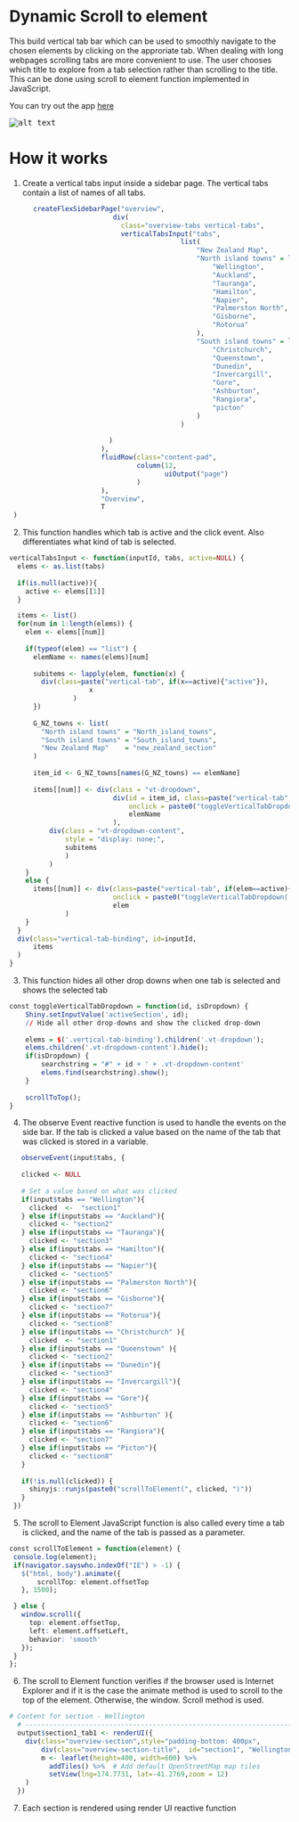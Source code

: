 # Dynamic Scroll to element
This build vertical tab bar which can be used to smoothly navigate to the chosen elements by clicking on the approriate tab. When dealing with long webpages scrolling tabs are more convenient to use. The user chooses which title to explore from a tab selection rather than scrolling to the title. This can be done using scroll to element function implemented in JavaScript.


You can try out the app [here](https://shiny.epi-interactive.com/modal)


<kbd>![alt text](Scrolling_tab.PNG)</kbd>


# How it works
1. Create a vertical tabs input inside a sidebar page. The vertical tabs contain a list of names of all tabs.
 ``` r
       createFlexSidebarPage("overview",
                           div(
                             class="overview-tabs vertical-tabs",
                             verticalTabsInput("tabs",
                                            list(
                                                "New Zealand Map",
                                                "North island towns" = list(
                                                    "Wellington",
                                                    "Auckland",
                                                    "Tauranga",
                                                    "Hamilton",
                                                    "Napier",
                                                    "Palmerston North",
                                                    "Gisborne",
                                                    "Rotorua"
                                                ),
                                                "South island towns" = list(
                                                    "Christchurch",
                                                    "Queenstown",
                                                    "Dunedin",
                                                    "Invercargill",
                                                    "Gore",
                                                    "Ashburton",
                                                    "Rangiora",
                                                    "picton"
                                                )
                                            )
                                            
                          )
                        ),
                        fluidRow(class="content-pad",
                                 column(12,
                                        uiOutput("page")
                                 )
                        ),
                        "Overview",
                        T
  )
 ```
2. This function handles which tab is active and the click event. Also differentiates what kind of tab is selected.
``` r
verticalTabsInput <- function(inputId, tabs, active=NULL) {
  elems <- as.list(tabs)
  
  if(is.null(active)){
    active <- elems[[1]]
  }

  items <- list()
  for(num in 1:length(elems)) {
    elem <- elems[[num]]
    
    if(typeof(elem) == "list") {
      elemName <- names(elems)[num]
      
      subitems <- lapply(elem, function(x) {
        div(class=paste("vertical-tab", if(x==active){"active"}),
                    x
                )
      })
      
      G_NZ_towns <- list(
        "North island towns" = "North_island_towns",
        "South island towns" = "South_island_towns",
        "New Zealand Map"    = "new_zealand_section"
      )
      
      item_id <- G_NZ_towns[names(G_NZ_towns) == elemName]
      
      items[[num]] <- div(class = "vt-dropdown", 
                          div(id = item_id, class=paste("vertical-tab", if(elemName==active){"active"}),
                              onclick = paste0("toggleVerticalTabDropdown('", item_id, "', true);"),
                              elemName
                          ),
          div(class = "vt-dropdown-content",
              style = "display: none;",
              subitems
              )
          )
    }
    else {
      items[[num]] <- div(class=paste("vertical-tab", if(elem==active){"active"}),
                          onclick = paste0("toggleVerticalTabDropdown('", str_to_lower(elem), "', true);"),
                          elem
              )
    }
  }
  div(class="vertical-tab-binding", id=inputId,
      items
  )
}
```
3. This function hides all other drop downs when one tab is selected and shows the selected tab

``` r
const toggleVerticalTabDropdown = function(id, isDropdown) {
    Shiny.setInputValue('activeSection', id);
    // Hide all other drop-downs and show the clicked drop-down
    
    elems = $('.vertical-tab-binding').children('.vt-dropdown');
    elems.children('.vt-dropdown-content').hide();
    if(isDropdown) {
        searchstring = "#" + id + ' + .vt-dropdown-content'
        elems.find(searchstring).show();
    }
    
    scrollToTop();
}
``` 

4. The observe Event reactive function is used to handle the events on the side bar. If the tab is clicked a value based on the name of the tab that was clicked is stored in a variable.
 ``` r
    observeEvent(input$tabs, {
    
    clicked <- NULL
    
    # Set a value based on what was clicked
    if(input$tabs == "Wellington"){
      clicked  <-  "section1"
    } else if(input$tabs == "Auckland"){
      clicked <- "section2"
    } else if(input$tabs == "Tauranga"){
      clicked <- "section3"
    } else if(input$tabs == "Hamilton"){
      clicked <- "section4"
    } else if(input$tabs == "Napier"){
      clicked <- "section5"
    } else if(input$tabs == "Palmerston North"){
      clicked <- "section6"
    } else if(input$tabs == "Gisborne"){
      clicked <- "section7"
    } else if(input$tabs == "Rotorua"){
      clicked <- "section8"
    } else if(input$tabs == "Christchurch" ){
      clicked  <- "section1"
    } else if(input$tabs == "Queenstown" ){
      clicked <- "section2"
    } else if(input$tabs == "Dunedin"){
      clicked <- "section3"
    } else if(input$tabs == "Invercargill"){
      clicked <- "section4"
    } else if(input$tabs == "Gore"){
      clicked <- "section5"
    } else if(input$tabs == "Ashburton" ){
      clicked <- "section6"
    } else if(input$tabs == "Rangiora"){
      clicked <- "section7"
    } else if(input$tabs == "Picton"){
      clicked <- "section8"
    }
    
    if(!is.null(clicked)) {
      shinyjs::runjs(paste0("scrollToElement(", clicked, ")"))
    }
  })
 ```
5. The scroll to Element JavaScript function is also called every time a tab is clicked, and the name of the tab is passed as a  parameter.

 ``` r
 const scrollToElement = function(element) {
  console.log(element);
  if(navigator.sayswho.indexOf("IE") > -1) {
    $("html, body").animate({
        scrollTop: element.offsetTop
    }, 1500);

  } else {
    window.scroll({ 
      top: element.offsetTop,
      left: element.offsetLeft,
      behavior: 'smooth'
    });
  }
};
```
6. The scroll to Element function verifies if the browser used is Internet Explorer and if it is the case the animate method is used to scroll to the top of the element. Otherwise, the window. Scroll method is used.
``` r
# Content for section - Wellington
  # ------------------------------------------------------------------------------------------------
  output$section1_tab1 <- renderUI({
    div(class="overview-section",style="padding-bottom: 400px",
        div(class="overview-section-title",  id="section1", "Wellington"),
        m <- leaflet(height=400, width=600) %>%
          addTiles() %>%  # Add default OpenStreetMap map tiles
          setView(lng=174.7731, lat=-41.2769,zoom = 12)
    )
  })
```
7. Each section is rendered using render UI reactive function 

